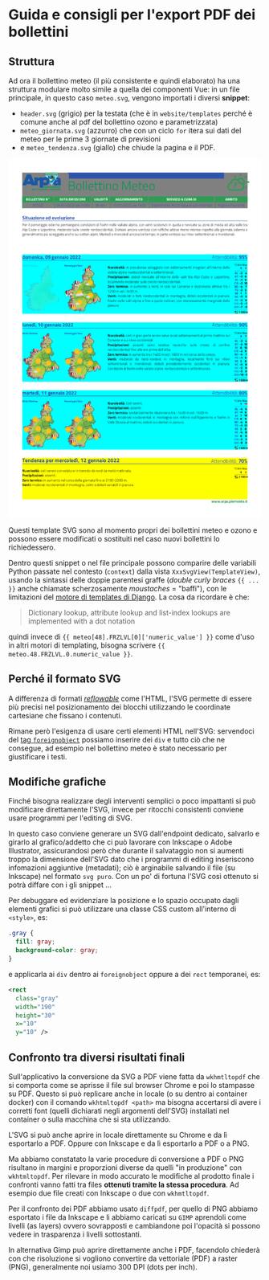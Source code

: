 # Guida e consigli per l'export PDF dei bollettini

## Struttura

Ad ora il bollettino meteo (il più consistente e quindi elaborato) ha una struttura modulare molto simile a quella dei componenti Vue: in un file principale, in questo caso `meteo.svg`, vengono importati i diversi **snippet**:

- `header.svg` (grigio) per la testata (che è in `website/templates` perché è comune anche al pdf del bollettino ozono e parametrizzata)
- `meteo_giornata.svg` (azzurro) che con un ciclo `for` itera sui dati del meteo per le prime 3 giornate di previsioni
- e `meteo_tendenza.svg` (giallo) che chiude la pagina e il PDF.

![meteo_pdf](./meteo_pdf.png)

Questi template SVG sono al momento propri dei bollettini meteo e ozono e possono essere modificati o sostituiti nel caso nuovi bollettini lo richiedessero. 

Dentro questi snippet o nel file principale possono comparire delle variabili Python passate nel contesto (`context`) dalla vista `XxxSvgView(TemplateView)`, usando la sintassi delle doppie parentesi graffe (_double curly braces_ `{{ ... }}` anche chiamate scherzosamente _moustaches_ = "baffi"), con le limitazioni del [motore di templates di Django](https://docs.djangoproject.com/en/4.0/topics/templates/). La cosa da ricordare è che:

> Dictionary lookup, attribute lookup and list-index lookups are implemented with a dot notation

quindi invece di `{{ meteo[48].FRZLVL[0]['numeric_value'] }}` come d'uso in altri motori di templating, bisogna scrivere `{{ meteo.48.FRZLVL.0.numeric_value }}`.

## Perché il formato SVG

A differenza di formati [_reflowable_](https://en.wikipedia.org/wiki/Reflowable_document) come l'HTML, l'SVG permette di essere più precisi nel posizionamento dei blocchi utilizzando le coordinate cartesiane che fissano i contenuti.

Rimane però l'esigenza di usare certi elementi HTML nell'SVG: servendoci del [tag `foreignobject`](https://developer.mozilla.org/en-US/docs/Web/SVG/Element/foreignObject) possiamo inserire dei `div` e tutto ciò che ne consegue, ad esempio nel bollettino meteo è stato necessario per giustificare i testi.

## Modifiche grafiche

Finché bisogna realizzare degli interventi semplici o poco impattanti si può modificare direttamente l'SVG, invece per ritocchi consistenti conviene usare programmi per l'editing di SVG.

In questo caso conviene generare un SVG dall'endpoint dedicato, salvarlo e girarlo al grafico/addetto che ci può lavorare con Inkscape o Adobe Illustrator, assicurandosi però che durante il salvataggio non si aumenti troppo la dimensione dell'SVG dato che i programmi di editing inseriscono infomazioni aggiuntive (metadati); ciò è arginabile salvando il file (su Inkscape) nel formato `svg puro`. Con un po' di fortuna l'SVG così ottenuto si potrà diffare con i gli snippet ... 

Per debuggare ed evidenziare la posizione e lo spazio occupato dagli elementi grafici si può utilizzare una classe CSS custom all'interno di `<style>`, es:

```css
.gray {
  fill: gray;
  background-color: gray;
}
```
e applicarla ai `div` dentro ai `foreignobject` oppure a dei `rect` temporanei, es:

```svg
<rect
  class="gray"
  width="190"
  height="30"
  x="10"
  y="10" />
```

## Confronto tra diversi risultati finali

Sull'applicativo la conversione da SVG a PDF viene fatta da `wkhmtltopdf` che si comporta come se aprisse il file sul browser Chrome e poi lo stampasse su PDF. Questo si può replicare anche in locale (o su dentro ai container docker) con il comando `wkhtmltopdf <path>` ma bisogna accertarsi di avere i corretti font (quelli dichiarati negli argomenti dell'SVG) installati nel container o sulla macchina che si sta utilizzando.

L'SVG si può anche aprire in locale direttamente su Chrome e da lì esportarlo a PDF. Oppure con Inkscape e da lì esportarlo a PDF o a PNG.

Ma abbiamo constatato la varie procedure di conversione a PDF o PNG risultano in margini e proporzioni diverse da quelli "in produzione" con `wkhtmltopdf`. Per rilevare in modo accurato le modifiche al prodotto finale i confronti vanno fatti tra files **ottenuti tramite la stessa procedura**. Ad esempio due file creati con Inkscape o due con `wkhmtltopdf`.

Per il confronto dei PDF abbiamo usato `diffpdf`, per quello di PNG abbiamo esportato i file da Inkscape e li abbiamo caricati su `GIMP` aprendoli come livelli (as layers) ovvero sovrapposti e cambiandone poi l'opacità si possono vedere in trasparenza i livelli sottostanti.

In alternativa Gimp può aprire direttamente anche i PDF, facendolo chiederà con che risoluzione si vogliono convertire da vettoriale (PDF) a raster (PNG), generalmente noi usiamo 300 DPI (dots per inch).

